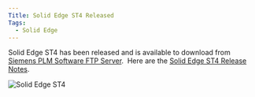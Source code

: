 ```yaml
---
Title: Solid Edge ST4 Released
Tags:
  - Solid Edge
---
```


Solid Edge ST4 has been released and is available to download from [Siemens PLM Software FTP Server](http://ftp.ugs.com/download.php).  Here are the [Solid Edge ST4 Release Notes](http://support.industrysoftware.automation.siemens.com/docs/se/st4/st4releasenotes.pdf).

![](http://blob.jasonnewell.net/blog/2011-08-11_1.jpg "Solid Edge ST4")